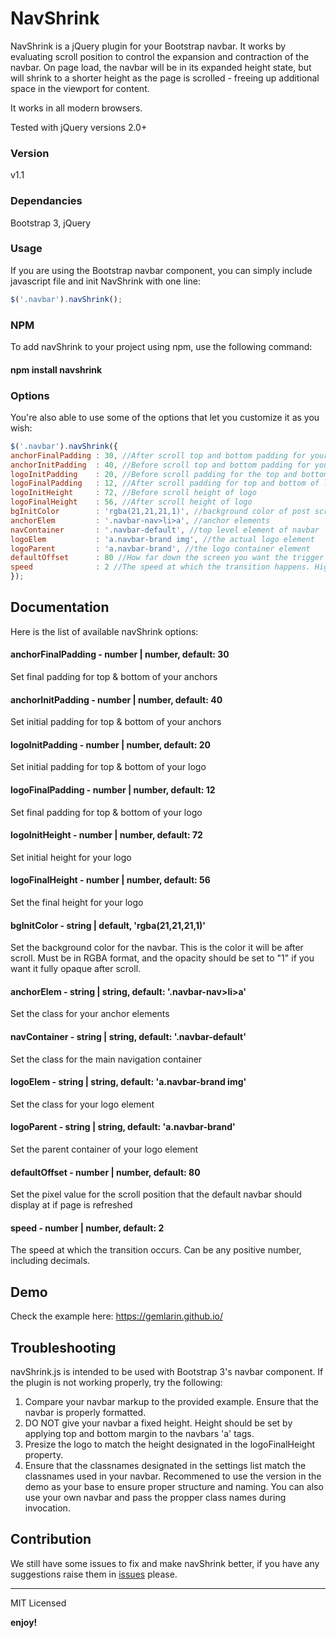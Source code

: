 # NavShrink

NavShrink is a jQuery plugin for your Bootstrap navbar. It works by evaluating scroll position to control the expansion and contraction of the navbar. On page load, the navbar will be in its expanded height state, but will shrink to a shorter height as the page is scrolled - freeing up additional space in the viewport for content.

It works in all modern browsers.

Tested with jQuery versions 2.0+

### Version
v1.1

### Dependancies

Bootstrap 3, jQuery

### Usage

If you are using the Bootstrap navbar component, you can simply include javascript file and init NavShrink with one line:

```javascript
$('.navbar').navShrink();
```

### NPM
To add navShrink to your project using npm, use the following command:
#### npm install navshrink

### Options

You're also able to use some of the options that let you customize it as you wish:

```javascript
$('.navbar').navShrink({
anchorFinalPadding : 30, //After scroll top and bottom padding for your anchors
anchorInitPadding  : 40, //Before scroll top and bottom padding for your anchors
logoInitPadding    : 20, //Before scroll padding for the top and bottom of logo
logoFinalPadding   : 12, //After scroll padding for top and bottom of logo
logoInitHeight     : 72, //Before scroll height of logo
logoFinalHeight    : 56, //After scroll height of logo
bgInitColor        : 'rgba(21,21,21,1)', //background color of post scroll navbar. MUST be in RGBA with an opacity of 1.
anchorElem         : '.navbar-nav>li>a', //anchor elements
navContainer       : '.navbar-default', //top level element of navbar
logoElem           : 'a.navbar-brand img', //the actual logo element
logoParent         : 'a.navbar-brand', //the logo container element
defaultOffset      : 80 //How far down the screen you want the trigger for the automatic navbar to occur
speed              : 2 //The speed at which the transition happens. Higher numbers means faster trasition. 
});

```

## Documentation

Here is the list of available navShrink options:

#### anchorFinalPadding - number | number, default: 30

Set final padding for top & bottom of your anchors

#### anchorInitPadding - number | number, default: 40

Set initial padding for top & bottom of your anchors

#### logoInitPadding - number | number, default: 20

Set initial padding for top & bottom of your logo

#### logoFinalPadding  - number | number, default: 12

Set final padding for top & bottom of your logo

#### logoInitHeight - number | number, default: 72

Set initial height for your logo

#### logoFinalHeight - number | number, default: 56

Set the final height for your logo

#### bgInitColor  - string | default, 'rgba(21,21,21,1)'

Set the background color for the navbar. This is the color it will be after scroll. Must be in RGBA format, and the opacity should be set to "1" if you want it fully opaque after scroll.

#### anchorElem  - string | string, default: '.navbar-nav>li>a'

Set the class for your anchor elements

#### navContainer  - string | string, default: '.navbar-default'

Set the class for the main navigation container

#### logoElem - string | string, default: 'a.navbar-brand img'

Set the class for your logo element

#### logoParent - string | string, default: 'a.navbar-brand'

Set the parent container of your logo element

#### defaultOffset - number | number, default: 80

Set the pixel value for the scroll position that the default navbar should display at if page is refreshed

#### speed - number | number, default: 2

The speed at which the transition occurs. Can be any positive number, including decimals.

## Demo

Check the example here: https://gemlarin.github.io/

## Troubleshooting

navShrink.js is intended to be used with Bootstrap 3's navbar component. If the plugin is not working properly, try the following:

1. Compare your navbar markup to the provided example. Ensure that the navbar is properly formatted.
2. DO NOT give your navbar a fixed height.  Height should be set by applying top and bottom margin to the navbars 'a' tags.
3. Presize the logo to match the height designated in the logoFinalHeight property.
4. Ensure that the classnames designated in the settings list match the classnames used in your navbar. Recommened to use the version in the demo as your base to ensure proper structure and naming. You can also use your own navbar and pass the propper class names during invocation. 

## Contribution

We still have some issues to fix and make navShrink better, if you have any suggestions raise them in [issues](https://github.com/gemlarin/shrinkNav/issues) please.

---

MIT Licensed

**enjoy!**